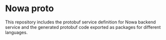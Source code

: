 # Nowa proto

This repository includes the protobuf service definition for Nowa backend
service and the generated protobuf code exported as packages for different
languages.
